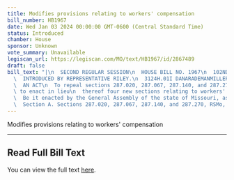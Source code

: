 ```yaml
---
title: Modifies provisions relating to workers' compensation
bill_number: HB1967
date: Wed Jan 03 2024 00:00:00 GMT-0600 (Central Standard Time)
status: Introduced
chamber: House
sponsor: Unknown
vote_summary: Unavailable
legiscan_url: https://legiscan.com/MO/text/HB1967/id/2867489
draft: false
bill_text: "|\n  SECOND REGULAR SESSION\n  HOUSE BILL NO. 1967\n  102ND GENERAL ASSEMBLY\n\
  \  INTRODUCED BY REPRESENTATIVE RILEY.\n  3124H.01I DANARADEMANMILLER,ChiefClerk\n\
  \  AN ACT\n  To repeal sections 287.020, 287.067, 287.140, and 287.270, RSMo, and\
  \ to enact in lieu\n  thereof four new sections relating to workers' compensation.\n\
  \  Be it enacted by the General Assembly of the state of Missouri, as follows:\n\
  \  Section A. Sections 287.020, 287.067, 287.140, and 287.270, RSMo, are repealed"
---
```

Modifies provisions relating to workers' compensation

---

## Read Full Bill Text

You can view the full text [here](https://legiscan.com/MO/text/HB1967/id/2867489).
